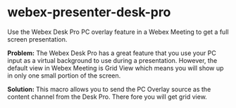 # webex-presenter-desk-pro
Use the Webex Desk Pro PC overlay feature in a Webex Meeting to get a full screen presentation.   

**Problem:** The Webex Desk Pro has a great feature that you use your PC input as a virtual background to use during a presentation.  However, the default view in Webex Meeting is Grid View which means you will show up in only one small portion of the screen.  

**Solution:** This macro allows you to send the PC Overlay source as the content channel from the Desk Pro.  There fore you will get grid view.  
